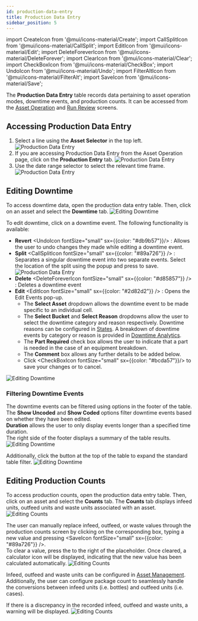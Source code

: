 ```yaml
---
id: production-data-entry
title: Production Data Entry
sidebar_position: 5
---
```

import CreateIcon from '@mui/icons-material/Create';
import CallSplitIcon from '@mui/icons-material/CallSplit';
import EditIcon from '@mui/icons-material/Edit';
import DeleteForeverIcon from '@mui/icons-material/DeleteForever';
import ClearIcon from '@mui/icons-material/Clear';
import CheckBoxIcon from '@mui/icons-material/CheckBox';
import UndoIcon from '@mui/icons-material/Undo';
import FilterAltIcon from '@mui/icons-material/FilterAlt';
import SaveIcon from '@mui/icons-material/Save';

The **Production Data Entry** table records data pertaining to asset operation modes, downtime events, and production counts. It can be accessed from the [Asset Operation](docs/products/ops/asset-operation.md) and [Run Review](docs/products/ops/performance-analytics/run-review.md) screens.

## Accessing Production Data Entry
1. Select a line using the **Asset Selector** in the top left.
![Production Data Entry](/img/36.png)
2. If you are accessing Production Data Entry from the Asset Operation page, click on the <CreateIcon fontSize="small" /> **Production Entry** tab.
![Production Data Entry](/img/45.png)
3. Use the date range selector to select the relevant time frame.
![Production Data Entry](/img/37.png)

## Editing Downtime
To access downtime data, open the production data entry table. Then, click on an asset and select the **Downtime** tab.
   ![Editing Downtime](/img/41.png)

To edit downtime, click on a downtime event. The following functionality is available: 
* **Revert** <UndoIcon fontSize="small" sx={{color: "#db9b57"}}/> : Allows the user to undo changes they made while editing a downtime event.
* **Split** <CallSplitIcon fontSize="small" sx={{color: "#89a726"}} /> : Separates a singular downtime event into two separate events. Select the location of the split using the popup and press <CallSplitIcon fontSize="small" />
  to save.
  ![Production Data Entry](/img/46.png)
* **Delete** <DeleteForeverIcon fontSize="small" sx={{color: "#d85857"}} /> : Deletes a downtime event
* **Edit** <EditIcon fontSize="small" sx={{color: "#2d82d2"}} /> : Opens the Edit Events pop-up. 
  * The **Select Asset** dropdown allows the downtime event to be made specific to an individual cell. 
  * The **Select Bucket** and **Select Reason** dropdowns allow the user to select the downtime category and reason respectively. Downtime reasons can be configured in [States](docs/products/ops/asset-management/states.md). A breakdown of downtime events by category or reason is provided in [Downtime Analytics](docs/products/ops/performance-analytics/downtime.md). 
  * The **Part Required** check box allows the user to indicate that a part is needed in the case of an equipment breakdown. 
  * The **Comment** box allows any further details to be added below. 
  * Click <CheckBoxIcon fontSize="small" sx={{color: "#bcda57"}}/> to save your changes or <ClearIcon fontSize="small" /> to cancel.

![Editing Downtime](/img/39.png)

### Filtering Downtime Events
The downtime events can be filtered using options in the footer of the table.  
The **Show Uncoded** and **Show Coded** options filter downtime events based on whether they have been edited.  
**Duration** allows the user to only display events longer than a specified time duration.  
The right side of the footer displays a summary of the table results.
![Editing Downtime](/img/44.png)

Additionally, click the <FilterAltIcon fontSize="small" /> button at the top of the table to expand the standard table filter. 
![Editing Downtime](/img/43.png)

## Editing Production Counts
To access production counts, open the production data entry table. Then, click on an asset and select the **Counts** tab.
The **Counts** tab displays infeed units, outfeed units and waste units associated with an asset.
![Editing Counts](/img/47.png)

The user can manually replace infeed, outfeed, or waste values through the production counts screen by clicking on the corresponding box, typing a new value and pressing <SaveIcon fontSize="small" sx={{color: "#89a726"}} />.  
To clear a value, press the <ClearIcon fontSize="small" /> to the right of the placeholder. Once cleared, a calculator icon will be displayed, indicating that the new value has been calculated automatically.
![Editing Counts](/img/49.png)

Infeed, outfeed and waste units can be configured in [Asset Management](/category/asset-management). Additionally, the user can configure package count to seamlessly handle the conversions between infeed units (i.e. bottles) and outfeed units (i.e. cases).

If there is a discrepancy in the recorded infeed, outfeed and waste units, a warning will be displayed.
![Editing Counts](/img/48.png)